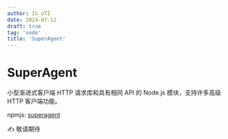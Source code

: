 ```yaml
---
author: Io_oTI
date: 2024-07-12
draft: true
tag: 'node'
title: 'SuperAgent'
---
```


# SuperAgent

小型渐进式客户端 HTTP 请求库和具有相同 API 的 Node.js 模块，支持许多高级 HTTP 客户端功能。

npmjs: [superagent](https://www.npmjs.com/package/superagent)

✍ 敬请期待
